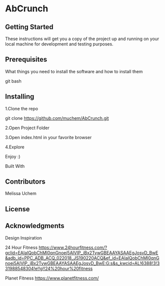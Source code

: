 # AbCrunch

## Getting Started
These instructions will get you a copy of the project up and running on your local machine for development and testing purposes.

## Prerequisites
What things you need to install the software and how to install them

git bash

## Installing
 1.Clone the repo
 
 git clone https://github.com/muchem/AbCrunch.git
 
 2.Open Project Folder
 
 3.Open index.html in your favorite browser
 
 4.Explore

Enjoy :)

Built With


## Contributors
Melissa Uchem

## License


## Acknowledgments
Design Inspiration

24 Hour Fitness
https://www.24hourfitness.com/?gclid=EAIaIQobChMI0qnGnoej5AIVIP_jBx2TywGBEAAYASAAEgJosvD_BwE&adb_id=PPC_ADB_ACQ_022018_JS190220ACQ&ef_id=EAIaIQobChMI0qnGnoej5AIVIP_jBx2TywGBEAAYASAAEgJosvD_BwE:G:s&s_kwcid=AL!6388!3!331988548304!e!!g!!24%20hour%20fitness

Planet Fitness
https://www.planetfitness.com/

